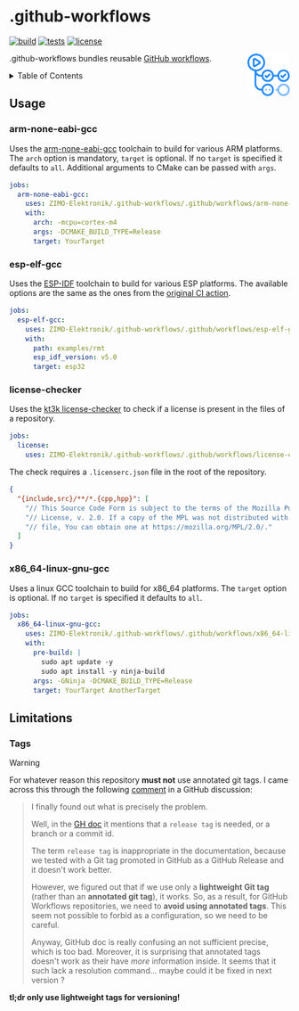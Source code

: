 # .github-workflows

[![build](https://github.com/ZIMO-Elektronik/.github-workflows/actions/workflows/build.yml/badge.svg)](https://github.com/ZIMO-Elektronik/.github-workflows/actions/workflows/build.yml) [![tests](https://github.com/ZIMO-Elektronik/.github-workflows/actions/workflows/tests.yml/badge.svg)](https://github.com/ZIMO-Elektronik/.github-workflows/actions/workflows/tests.yml) [![license](https://img.shields.io/github/license/ZIMO-Elektronik/.github-workflows)](https://github.com/ZIMO-Elektronik/.github-workflows/raw/master/LICENSE)

<img src="data/images/logo.png" width="15%" align="right"/>

.github-workflows bundles reusable [GitHub workflows](https://docs.github.com/en/actions/using-workflows/reusing-workflows).

<details>
  <summary>Table of Contents</summary>
  <ol>
    <li><a href="#usage">Usage</a></li>
      <ul>
        <li><a href="#arm-none-eabi-gcc">arm-none-eabi-gcc</a></li>
        <li><a href="#esp-elf-gcc">esp-elf-gcc</a></li>
        <li><a href="#license-checker">license-checker</a></li>
        <li><a href="#x86_64-linux-gnu-gcc">x86_64-linux-gnu-gcc</a></li>
      </ul>
    <li><a href="#limitations">Limitations</a></li>
      <ul>
        <li><a href="#tags">Tags</a></li>
        <li><a href="#running-github-actions-locally">Running GitHub Actions Locally</a></li>
      </ul>
  </ol>
</details>

## Usage
### arm-none-eabi-gcc
Uses the [arm-none-eabi-gcc](https://developer.arm.com/Tools%20and%20Software/GNU%20Toolchain) toolchain to build for various ARM platforms. The `arch` option is mandatory, `target` is optional. If no `target` is specified it defaults to `all`. Additional arguments to CMake can be passed with `args`.
```yml
jobs:
  arm-none-eabi-gcc:
    uses: ZIMO-Elektronik/.github-workflows/.github/workflows/arm-none-eabi-gcc.yml@v0.2.0
    with:
      arch: -mcpu=cortex-m4
      args: -DCMAKE_BUILD_TYPE=Release
      target: YourTarget
```

### esp-elf-gcc
Uses the [ESP-IDF](https://github.com/espressif/esp-idf) toolchain to build for various ESP platforms. The available options are the same as the ones from the [original CI action](https://github.com/espressif/esp-idf-ci-action).
```yml
jobs:
  esp-elf-gcc:
    uses: ZIMO-Elektronik/.github-workflows/.github/workflows/esp-elf-gcc.yml@v0.2.0
    with:
      path: examples/rmt
      esp_idf_version: v5.0
      target: esp32
```

### license-checker
Uses the [kt3k license-checker](https://github.com/kt3k/license_checker_github_action) to check if a license is present in the files of a repository.
```yml
jobs:
  license:
    uses: ZIMO-Elektronik/.github-workflows/.github/workflows/license-checker.yml@v0.2.0
```

The check requires a `.licenserc.json` file in the root of the repository.
```json
{
  "{include,src}/**/*.{cpp,hpp}": [
    "// This Source Code Form is subject to the terms of the Mozilla Public",
    "// License, v. 2.0. If a copy of the MPL was not distributed with this",
    "// file, You can obtain one at https://mozilla.org/MPL/2.0/."
  ]
}
```

### x86_64-linux-gnu-gcc
Uses a linux GCC toolchain to build for x86_64 platforms. The `target` option is optional. If no `target` is specified it defaults to `all`.
```yml
jobs:
  x86_64-linux-gnu-gcc:
    uses: ZIMO-Elektronik/.github-workflows/.github/workflows/x86_64-linux-gnu-gcc.yml@v0.2.0
    with:
      pre-build: |
        sudo apt update -y
        sudo apt install -y ninja-build
      args: -GNinja -DCMAKE_BUILD_TYPE=Release
      target: YourTarget AnotherTarget
```

## Limitations
### Tags
> [!WARNING]  
> For whatever reason this repository **must not** use annotated git tags. I came across this through the following [comment](https://github.com/orgs/community/discussions/48693#discussioncomment-6132963) in a GitHub discussion:
>> I finally found out what is precisely the problem.
>> 
>> Well, in the [GH doc](https://docs.github.com/en/enterprise-server@3.7/actions/using-workflows/reusing-workflows#calling-a-reusable-workflow) it mentions that a `release tag` is needed, or a branch or a commit id.
>> 
>> The term `release tag` is inappropriate in the documentation, because we tested with a Git tag promoted in GitHub as a GitHub Release and it doesn't work better.
>> 
>> However, we figured out that if we use only a **lightweight Git tag** (rather than an **annotated git tag**), it works. So, as a result, for GitHub Workflows repositories, we need to **avoid using annotated tags**. This seem not possible to forbid as a configuration, so we need to be careful.
>> 
>> Anyway, GitHub doc is really confusing an not sufficient precise, which is too bad. Moreover, it is surprising that annotated tags doesn't work as their have _more_ information inside. It seems that it such lack a resolution command... maybe could it be fixed in next version ?
>
>**tl;dr only use lightweight tags for versioning!**